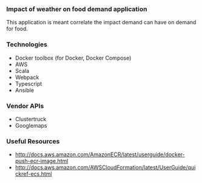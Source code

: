 ### Impact of weather on food demand application
This application is meant correlate the impact demand can have on demand for food.

### Technologies
* Docker toolbox (for Docker, Docker Compose)
* AWS
* Scala
* Webpack
* Typescript
* Ansible

### Vendor APIs
* Clustertruck
* Googlemaps

### Useful Resources
* http://docs.aws.amazon.com/AmazonECR/latest/userguide/docker-push-ecr-image.html
* http://docs.aws.amazon.com/AWSCloudFormation/latest/UserGuide/quickref-ecs.html

